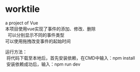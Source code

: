 # worktile
a project of Vue<br />
本项目使用vue实现了事件的添加、修改、删除<br/>
       可以分别显示不同的事件类型<br />
  可以使用拖拽改变事件的起始时间<br />

运行方法：<br />
  将代码下载至本地后，首先安装依赖，在CMD中输入：npm install <br />
  安装依赖成功后，输入：npm run dev
